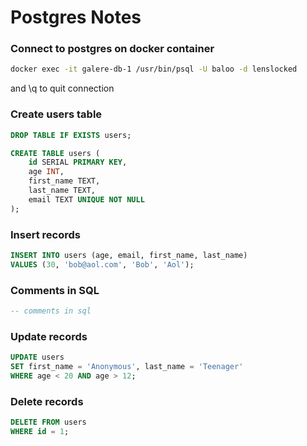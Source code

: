 # Postgres Notes

### Connect to postgres on docker container

```bash
docker exec -it galere-db-1 /usr/bin/psql -U baloo -d lenslocked
```
and \q to quit connection

### Create users table

```sql
DROP TABLE IF EXISTS users;
```

```sql
CREATE TABLE users (
    id SERIAL PRIMARY KEY,
    age INT,
    first_name TEXT,
    last_name TEXT,
    email TEXT UNIQUE NOT NULL
);
```

### Insert records

```sql
INSERT INTO users (age, email, first_name, last_name)
VALUES (30, 'bob@aol.com', 'Bob', 'Aol');
```
### Comments in SQL

```sql
-- comments in sql
```

### Update records

```sql
UPDATE users
SET first_name = 'Anonymous', last_name = 'Teenager'
WHERE age < 20 AND age > 12;
```

### Delete records
```sql
DELETE FROM users
WHERE id = 1;
```